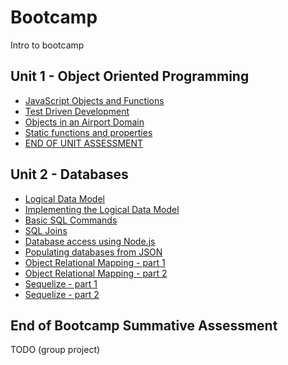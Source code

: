 # Bootcamp

Intro to bootcamp

## Unit 1 - Object Oriented Programming
* [JavaScript Objects and Functions](/curriculum/Bootcamp/Unit-1-Object_Oriented_Programming/0.1.1-JavaScript_Objects_And_Functions)
* [Test Driven Development](/curriculum/Bootcamp/Unit-1-Object_Oriented_Programming/0.1.2-Test_Driven_Development)
* [Objects in an Airport Domain](/curriculum/Bootcamp/Unit-1-Object_Oriented_Programming/0.1.3-Objects_in_an_Airport_Domain)
* [Static functions and properties](/curriculum/Bootcamp/Unit-1-Object_Oriented_Programming/0.1.4-Static_functions_and_properties)
* [END OF UNIT ASSESSMENT](/curriculum/Bootcamp/Unit-1-Object_Oriented_Programming/0.1-End_of_Unit_Assessment)


## Unit 2 - Databases
* [Logical Data Model](/curriculum/Bootcamp/Unit-2-Databases/0.2.1-Logical_Data_Model)
* [Implementing the Logical Data Model](/curriculum/Bootcamp/Unit-2-Databases/0.2.2-Implementing_the_Logical_Data_Model)
* [Basic SQL Commands](/curriculum/Bootcamp/Unit-2-Databases/0.2.3-Basic_SQL_Commands.html)
* [SQL Joins](/curriculum/Bootcamp/Unit-2-Databases/0.2.4-SQL_Joins.html)
* [Database access using Node.js](/curriculum/Bootcamp/Unit-2-Databases/0.2.5-Database_access_using_Node.html)
* [Populating databases from JSON](/curriculum/Bootcamp/Unit-2-Databases/0.2.6-Populating_databases_from_JSON.html)
* [Object Relational Mapping - part 1](/curriculum/Bootcamp/Unit-2-Databases/0.2.7-Object_Relational_Mapping_part_1.html)
* [Object Relational Mapping - part 2](/curriculum/Bootcamp/Unit-2-Databases/0.2.8-Object_Relational_Mapping_part_2.html)
* [Sequelize - part 1](/curriculum/Bootcamp/Unit-2-Databases/0.2.9-Sequelize_part_1.html)
* [Sequelize - part 2](/curriculum/Bootcamp/Unit-2-Databases/0.2.10-Sequelize_part_2.html)

## End of Bootcamp Summative Assessment
TODO (group project)
